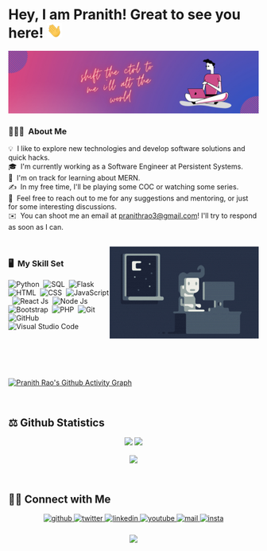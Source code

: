# Hey, I am Pranith! Great to see you here! <img src="/src/wave.gif" width="30px" height="30px">

<img src="/src/Cover2.png">

### 👨🏻‍💻 &nbsp;About Me

💡 &nbsp;I like to explore new technologies and develop software solutions and quick hacks.\
🎓 &nbsp;I'm currently working as a Software Engineer at Persistent Systems.\
🌱 &nbsp;I'm on track for learning about MERN.\
✍️ &nbsp;In my free time, I'll be playing some COC or watching some series.\
💬 &nbsp;Feel free to reach out to me for any suggestions and mentoring, or just for some interesting discussions.\
✉️ &nbsp;You can shoot me an email at pranithrao3@gmail.com! I'll try to respond as soon as I can.

<br/>

<img alt="Night Coding" src="/src/Night-Coding.gif" align="right"/>

### 🖥️ &nbsp;My Skill Set 

![Python](https://img.shields.io/badge/-Python-05122A?style=for-the-badge&logo=python)&nbsp;
![SQL](https://img.shields.io/badge/-SQL-05122A?style=for-the-badge&logo=MySQL)&nbsp;
![Flask](https://img.shields.io/badge/-Flask-05122A?style=for-the-badge&logo=flask)&nbsp;
![HTML](https://img.shields.io/badge/-HTML-05122A?style=for-the-badge&logo=HTML5)&nbsp;
![CSS](https://img.shields.io/badge/-CSS-05122A?style=for-the-badge&logo=CSS3&logoColor=1572B6)&nbsp;
![JavaScript](https://img.shields.io/badge/-JavaScript-05122A?style=for-the-badge&logo=javascript)&nbsp;
![React Js](https://img.shields.io/badge/-React%20Js-05122A?style=for-the-badge&logo=react)&nbsp;
![Node Js](https://img.shields.io/badge/-Node%20Js-05122A?style=for-the-badge&logo=nodedotjs)&nbsp;
![Bootstrap](https://img.shields.io/badge/-Bootstrap-05122A?style=for-the-badge&logo=bootstrap&logoColor=563D7C)&nbsp;
![PHP](https://img.shields.io/badge/php-05122A?style=for-the-badge&logo=php)&nbsp;
![Git](https://img.shields.io/badge/-Git-05122A?style=for-the-badge&logo=git)&nbsp;
![GitHub](https://img.shields.io/badge/-GitHub-05122A?style=for-the-badge&logo=github)&nbsp;
![Visual Studio Code](https://img.shields.io/badge/-Visual%20Studio%20Code-05122A?style=for-the-badge&logo=visual-studio-code&logoColor=007ACC)&nbsp;

<br/><br/><br/><br/>

[![Pranith Rao's Github Activity Graph](https://github-readme-activity-graph.cyclic.app/graph?username=pranith-rao&theme=rogue)](https://github.com/ashutosh00710/github-readme-activity-graph)

<br/>

## ⚖️ Github Statistics 

<p align="center">
  <img width="48%" src="https://github-readme-stats.vercel.app/api?username=pranith-rao&show_icons=true&hide_border=true&theme=radical" />
  <img width="48%" src="https://github-readme-streak-stats.herokuapp.com/?user=pranith-rao&hide_border=true&theme=radical" />
</p>
<p align="center">
<img src="https://github-readme-stats.vercel.app/api/top-langs/?username=pranith-rao&hide_border=true&theme=radical" align="center"/>
</p>

<br/>

## 🤝🏻 Connect with Me 
<div align="center">
<a href="https://github.com/pranith-rao" target="_blank">
<img src=https://img.shields.io/badge/github-%2324292e.svg?&style=for-the-badge&logo=github&logoColor=white alt=github style="margin-bottom: 5px;" />
</a>
<a href="https://twitter.com/rao_pranith" target="_blank">
<img src=https://img.shields.io/badge/twitter-%2300acee.svg?&style=for-the-badge&logo=twitter&logoColor=white alt=twitter style="margin-bottom: 5px;" />
</a>
<a href="https://www.linkedin.com/in/pranith-rao-036a821a5/" target="_blank">
<img src=https://img.shields.io/badge/linkedin-%231E77B5.svg?&style=for-the-badge&logo=linkedin&logoColor=white alt=linkedin style="margin-bottom: 5px;" />
</a>
<a href="https://www.youtube.com/channel/UCAMfqItwsVqhrv-Gv5a_kmA/videos" target="_blank">
<img src=https://img.shields.io/badge/youtube-%23EE4831.svg?&style=for-the-badge&logo=youtube&logoColor=white alt=youtube style="margin-bottom: 5px;" />
</a>
<a href="mailto:pranithrao3@gmail.com" target="_blank">
<img src=https://img.shields.io/badge/Gmail-D14836?style=for-the-badge&logo=gmail&logoColor=white alt=mail style="margin-bottom: 5px;" />
</a> 
<a href="https://instagram.com/pranith._.rao" target="_blank">
<img src=https://img.shields.io/badge/Instagram-E4405F?style=for-the-badge&logo=Instagram&logoColor=white alt=insta style="margin-bottom: 5px;"/>
</a>
</div>  

<br/>
<div align="center">
<img src="https://komarev.com/ghpvc/?username=pranith-rao&label=PROFILE+VIEWS&color=green&style=flat-square" align="center" />
</div>
